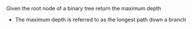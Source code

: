 Given the root node of a binary tree return the maximum depth

- The maximum depth is referred to as the longest path down a branch
